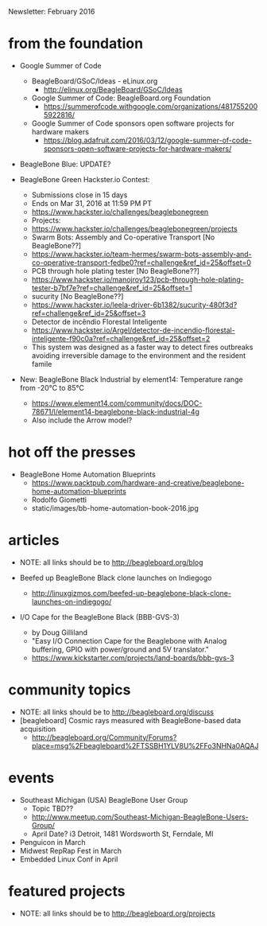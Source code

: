 Newsletter: February 2016

# from the foundation

* Google Summer of Code
  * BeagleBoard/GSoC/Ideas - eLinux.org
    * http://elinux.org/BeagleBoard/GSoC/Ideas
  * Google Summer of Code: BeagleBoard.org Foundation
    * https://summerofcode.withgoogle.com/organizations/4817552005922816/
  * Google Summer of Code sponsors open software projects for hardware makers
    * https://blog.adafruit.com/2016/03/12/google-summer-of-code-sponsors-open-software-projects-for-hardware-makers/ 

* BeagleBone Blue: UPDATE?

* BeagleBone Green Hackster.io Contest:
  * Submissions close in 15 days
  * Ends on Mar 31, 2016 at 11:59 PM PT
  * https://www.hackster.io/challenges/beaglebonegreen
  * Projects:
   * https://www.hackster.io/challenges/beaglebonegreen/projects
   * Swarm Bots: Assembly and Co-operative Transport [No BeagleBone??]
    * https://www.hackster.io/team-hermes/swarm-bots-assembly-and-co-operative-transport-fedbe0?ref=challenge&ref_id=25&offset=0  
   * PCB through hole plating tester [No BeagleBone??]
    * https://www.hackster.io/manojroy123/pcb-through-hole-plating-tester-b7bf7e?ref=challenge&ref_id=25&offset=1
   * sucurity [No BeagleBone??]
    * https://www.hackster.io/leela-driver-6b1382/sucurity-480f3d?ref=challenge&ref_id=25&offset=3
   * Detector de incêndio Florestal Inteligente
    * https://www.hackster.io/Argel/detector-de-incendio-florestal-inteligente-f90c0a?ref=challenge&ref_id=25&offset=2
    * This system was designed as a faster way to detect fires outbreaks avoiding irreversible damage to the environment and the resident famile

* New: BeagleBone Black Industrial by element14: Temperature range from -20°C to 85°C
  * https://www.element14.com/community/docs/DOC-78671/l/element14-beaglebone-black-industrial-4g
  * Also include the Arrow model?

# hot off the presses
* BeagleBone Home Automation Blueprints
  * https://www.packtpub.com/hardware-and-creative/beaglebone-home-automation-blueprints 
  * Rodolfo Giometti
  * static/images/bb-home-automation-book-2016.jpg

# articles
* NOTE: all links should be to http://beagleboard.org/blog
* Beefed up BeagleBone Black clone launches on Indiegogo
  * http://linuxgizmos.com/beefed-up-beaglebone-black-clone-launches-on-indiegogo/
 
* I/O Cape for the BeagleBone Black (BBB-GVS-3)
  * by Doug Gilliland
  * "Easy I/O Connection Cape for the Beaglebone with Analog buffering, GPIO with power/ground and 5V translator."﻿
  * https://www.kickstarter.com/projects/land-boards/bbb-gvs-3

# community topics
* NOTE: all links should be to http://beagleboard.org/discuss
* [beagleboard] Cosmic rays measured with BeagleBone-based data acquisition
  * http://beagleboard.org/Community/Forums?place=msg%2Fbeagleboard%2FTSSBH1YLV8U%2FFo3NHNa0AQAJ


# events
* Southeast Michigan (USA) BeagleBone User Group
  * Topic TBD??
  * http://www.meetup.com/Southeast-Michigan-BeagleBone-Users-Group/
  * April Date? i3 Detroit, 1481 Wordsworth St, Ferndale, MI 
* Penguicon in March
* Midwest RepRap Fest in March
* Embedded Linux Conf in April

# featured projects
* NOTE: all links should be to http://beagleboard.org/projects


